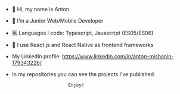 - 👋 Hi, my name is Anton
- 📱 I’m a Junior Web/Mobile Developer
- 🈚 Languages I code: Typescript, Javascript (ES05/ES06)
- 💜 I use React.js and React Native as frontend frameworks
- My LinkedIn profile: https://www.linkedin.com/in/anton-mishanin-17934322b/
- In my repositories you can see the projects I’ve published.

                           Enjoy!
